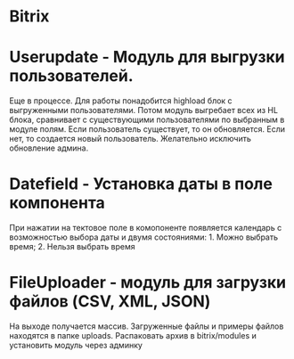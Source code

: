 # Bitrix
# Userupdate - Модуль для выгрузки пользователей. 
Еще в процессе.
Для работы понадобится highload блок с выгруженными пользователями. Потом модуль выгребает всех из HL блока, сравнивает с существующими пользователями по выбранным в модуле полям. Если пользователь существует, то он обновляется. Если нет, то создается новый пользователь.
Желательно исключить обновление админа.

# Datefield - Установка даты в поле компонента
При нажатии на тектовое поле в комопоненте появляется календарь с возможностью выбора даты и двумя состояниями: 1. Можно выбрать время; 2. Нельзя выбрать время

# FileUploader - модуль для загрузки файлов (CSV, XML, JSON)
На выходе получается массив. Загруженные файлы и примеры файлов находятся в папке uploads. Распаковать архив в bitrix/modules и установить модуль через админку